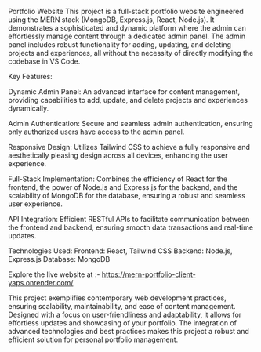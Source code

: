 Portfolio Website
This project is a full-stack portfolio website engineered using the MERN stack (MongoDB, Express.js, React, Node.js). It demonstrates a sophisticated and dynamic platform where the admin can effortlessly manage content through a dedicated admin panel. The admin panel includes robust functionality for adding, updating, and deleting projects and experiences, all without the necessity of directly modifying the codebase in VS Code.

Key Features:

Dynamic Admin Panel: An advanced interface for content management, providing capabilities to add, update, and delete projects and experiences dynamically.

Admin Authentication: Secure and seamless admin authentication, ensuring only authorized users have access to the admin panel.

Responsive Design: Utilizes Tailwind CSS to achieve a fully responsive and aesthetically pleasing design across all devices, enhancing the user experience.

Full-Stack Implementation: Combines the efficiency of React for the frontend, the power of Node.js and Express.js for the backend, and the scalability of MongoDB for the database, ensuring a robust and seamless user experience.

API Integration: Efficient RESTful APIs to facilitate communication between the frontend and backend, ensuring smooth data transactions and real-time updates.

Technologies Used:
Frontend: React, Tailwind CSS
Backend: Node.js, Express.js
Database: MongoDB

Explore the live website at :-  https://mern-portfolio-client-yaps.onrender.com/

This project exemplifies contemporary web development practices, ensuring scalability, maintainability, and ease of content management. Designed with a focus on user-friendliness and adaptability, it allows for effortless updates and showcasing of your portfolio. The integration of advanced technologies and best practices makes this project a robust and efficient solution for personal portfolio management.
